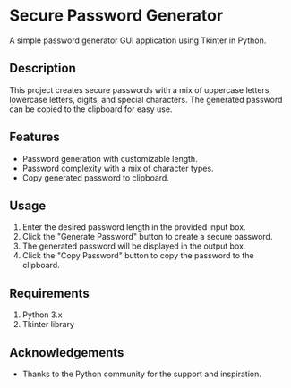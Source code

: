 # Secure Password Generator

A simple password generator GUI application using Tkinter in Python.

## Description

This project creates secure passwords with a mix of uppercase letters, lowercase letters, digits, and special characters. The generated password can be copied to the clipboard for easy use.

## Features

- Password generation with customizable length.
- Password complexity with a mix of character types.
- Copy generated password to clipboard.

## Usage

1. Enter the desired password length in the provided input box.
2. Click the "Generate Password" button to create a secure password.
3. The generated password will be displayed in the output box.
4. Click the "Copy Password" button to copy the password to the clipboard.

## Requirements

1. Python 3.x
2. Tkinter library

## Acknowledgements

- Thanks to the Python community for the support and inspiration.
